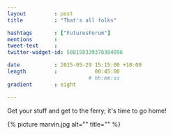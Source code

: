 ```yaml
---
layout         : post
title          : "That's all folks"

hashtags       : ["FuturesForum"]
mentions       : 
tweet-text     :
twitter-widget-id: 588158339378384896

date           : 2015-05-29 15:15:00 +10:00
length         :            00:45:00
                          # hh:mm:ss
gradient       : eight

---
```


Get your stuff and get to the ferry; it's time to go home!

{% picture marvin.jpg alt="" title="" %}